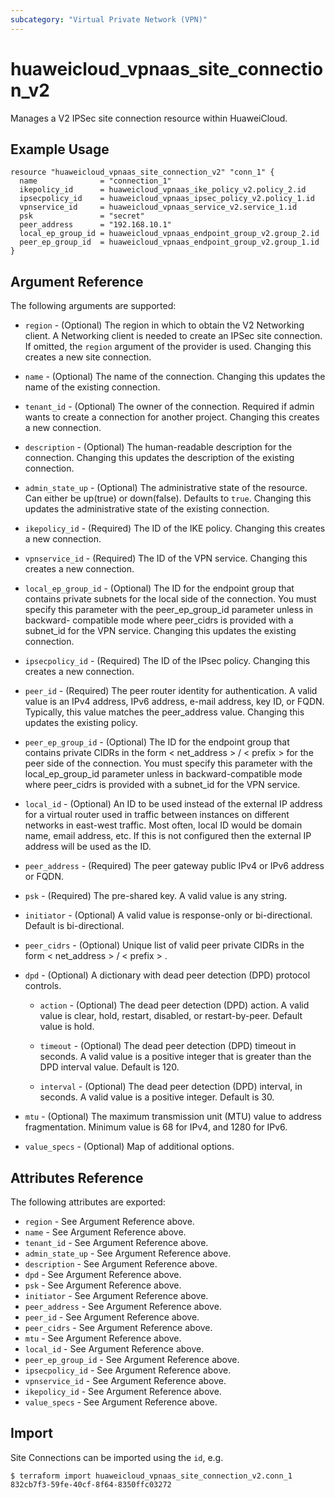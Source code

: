 ```yaml
---
subcategory: "Virtual Private Network (VPN)"
---
```


# huaweicloud\_vpnaas\_site\_connection\_v2

Manages a V2 IPSec site connection resource within HuaweiCloud.

## Example Usage

```hcl
resource "huaweicloud_vpnaas_site_connection_v2" "conn_1" {
  name              = "connection_1"
  ikepolicy_id      = huaweicloud_vpnaas_ike_policy_v2.policy_2.id
  ipsecpolicy_id    = huaweicloud_vpnaas_ipsec_policy_v2.policy_1.id
  vpnservice_id     = huaweicloud_vpnaas_service_v2.service_1.id
  psk               = "secret"
  peer_address      = "192.168.10.1"
  local_ep_group_id = huaweicloud_vpnaas_endpoint_group_v2.group_2.id
  peer_ep_group_id  = huaweicloud_vpnaas_endpoint_group_v2.group_1.id
}
```

## Argument Reference

The following arguments are supported:

* `region` - (Optional) The region in which to obtain the V2 Networking client.
    A Networking client is needed to create an IPSec site connection. If omitted, the
    `region` argument of the provider is used. Changing this creates a new
    site connection.

* `name` - (Optional) The name of the connection. Changing this updates the name of
    the existing connection.

* `tenant_id` - (Optional) The owner of the connection. Required if admin wants to
    create a connection for another project. Changing this creates a new connection.

* `description` - (Optional) The human-readable description for the connection.
    Changing this updates the description of the existing connection.

* `admin_state_up` - (Optional) The administrative state of the resource.
    Can either be up(true) or down(false). Defaults to `true`.
    Changing this updates the administrative state of the existing connection.

* `ikepolicy_id` - (Required) The ID of the IKE policy. Changing this creates a new connection.

* `vpnservice_id` - (Required) The ID of the VPN service. Changing this creates a new connection.

* `local_ep_group_id` - (Optional) The ID for the endpoint group that contains private subnets for the local side of the connection.
    You must specify this parameter with the peer_ep_group_id parameter unless
	in backward- compatible mode where peer_cidrs is provided with a subnet_id for the VPN service.
    Changing this updates the existing connection.

* `ipsecpolicy_id` - (Required) The ID of the IPsec policy. Changing this creates a new connection.

* `peer_id` - (Required) The peer router identity for authentication. A valid value is an IPv4 address, IPv6 address, e-mail address, key ID, or FQDN.
	Typically, this value matches the peer_address value.
	Changing this updates the existing policy.

* `peer_ep_group_id` - (Optional) The ID for the endpoint group that contains private CIDRs in the form < net_address > / < prefix > for the peer side of the connection.
	You must specify this parameter with the local_ep_group_id parameter unless in backward-compatible mode
	where peer_cidrs is provided with a subnet_id for the VPN service.

* `local_id` - (Optional) An ID to be used instead of the external IP address for a virtual router used in traffic between instances on different networks in east-west traffic.
	Most often, local ID would be domain name, email address, etc.
	If this is not configured then the external IP address will be used as the ID.

* `peer_address` - (Required) The peer gateway public IPv4 or IPv6 address or FQDN.

* `psk` - (Required) The pre-shared key. A valid value is any string.

* `initiator` - (Optional) A valid value is response-only or bi-directional. Default is bi-directional.

* `peer_cidrs` - (Optional) Unique list of valid peer private CIDRs in the form < net_address > / < prefix > .

* `dpd` - (Optional) A dictionary with dead peer detection (DPD) protocol controls.
    - `action` - (Optional) The dead peer detection (DPD) action.
		A valid value is clear, hold, restart, disabled, or restart-by-peer.
		Default value is hold.

    - `timeout` - (Optional) The dead peer detection (DPD) timeout in seconds.
		A valid value is a positive integer that is greater than the DPD interval value.
		Default is 120.

    - `interval` - (Optional) The dead peer detection (DPD) interval, in seconds.
		A valid value is a positive integer.
		Default is 30.

* `mtu` -  (Optional) The maximum transmission unit (MTU) value to address fragmentation.
	Minimum value is 68 for IPv4, and 1280 for IPv6.

* `value_specs` - (Optional) Map of additional options.

## Attributes Reference

The following attributes are exported:

* `region` - See Argument Reference above.
* `name` - See Argument Reference above.
* `tenant_id` - See Argument Reference above.
* `admin_state_up` - See Argument Reference above.
* `description` - See Argument Reference above.
* `dpd` - See Argument Reference above.
* `psk` - See Argument Reference above.
* `initiator` - See Argument Reference above.
* `peer_address` - See Argument Reference above.
* `peer_id` - See Argument Reference above.
* `peer_cidrs` - See Argument Reference above.
* `mtu` - See Argument Reference above.
* `local_id` - See Argument Reference above.
* `peer_ep_group_id` - See Argument Reference above.
* `ipsecpolicy_id` - See Argument Reference above.
* `vpnservice_id` - See Argument Reference above.
* `ikepolicy_id` - See Argument Reference above.
* `value_specs` - See Argument Reference above.

## Import

Site Connections can be imported using the `id`, e.g.

```
$ terraform import huaweicloud_vpnaas_site_connection_v2.conn_1 832cb7f3-59fe-40cf-8f64-8350ffc03272
```
